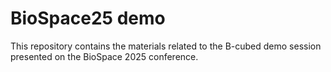 # BioSpace25 demo

This repository contains the materials related to the B-cubed demo session presented on the BioSpace 2025 conference.
